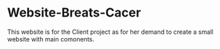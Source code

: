 # Website-Breats-Cacer
This website is for the Client project as for her demand to create a small website with main comonents.
